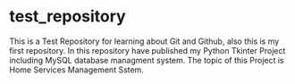 # test_repository
This is a Test Repository for learning about Git and Github, also this is my first repository. In this repository have published my Python Tkinter Project including MySQL database managment system. The topic of this Project is Home Services Management Sstem.
